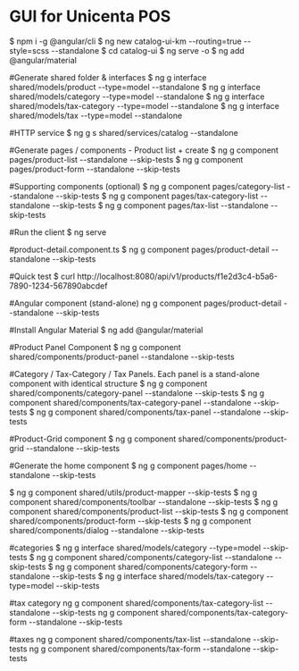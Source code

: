# GUI for Unicenta POS

$ npm i -g @angular/cli
$ ng new catalog-ui-km --routing=true --style=scss --standalone
$ cd catalog-ui
$ ng serve -o
$ ng add @angular/material

#Generate shared folder & interfaces
$ ng g interface shared/models/product --type=model --standalone
$ ng g interface shared/models/category --type=model --standalone
$ ng g interface shared/models/tax-category --type=model --standalone
$ ng g interface shared/models/tax --type=model --standalone

#HTTP service
$ ng g s shared/services/catalog --standalone

#Generate pages / components - Product list + create
$ ng g component pages/product-list --standalone --skip-tests
$ ng g component pages/product-form --standalone --skip-tests

#Supporting components (optional)
$ ng g component pages/category-list --standalone --skip-tests
$ ng g component pages/tax-category-list --standalone --skip-tests
$ ng g component pages/tax-list --standalone --skip-tests

#Run the client
$ ng serve

#product-detail.component.ts
$ ng g component pages/product-detail --standalone --skip-tests

#Quick test
$ curl http://localhost:8080/api/v1/products/f1e2d3c4-b5a6-7890-1234-567890abcdef

#Angular component (stand-alone) 
ng g component pages/product-detail --standalone --skip-tests

#Install Angular Material
$ ng add @angular/material

#Product Panel Component
$ ng g component shared/components/product-panel --standalone --skip-tests

#Category / Tax-Category / Tax Panels. Each panel is a stand-alone component with identical structure
$ ng g component shared/components/category-panel --standalone --skip-tests
$ ng g component shared/components/tax-category-panel --standalone --skip-tests
$ ng g component shared/components/tax-panel --standalone --skip-tests

#Product-Grid component
$ ng g component shared/components/product-grid --standalone --skip-tests

#Generate the home component
$ ng g component pages/home --standalone --skip-tests

$ ng g component shared/utils/product-mapper --skip-tests
$ ng g component shared/components/toolbar --standalone --skip-tests
$ ng g component shared/components/product-list --skip-tests
$ ng g component shared/components/product-form --skip-tests
$ ng g component shared/components/dialog --standalone --skip-tests

#categories
$ ng g interface shared/models/category --type=model --skip-tests
$ ng g component shared/components/category-list --standalone --skip-tests
$ ng g component shared/components/category-form --standalone --skip-tests
$ ng g interface shared/models/tax-category --type=model --skip-tests

#tax category
ng g component shared/components/tax-category-list --standalone --skip-tests
ng g component shared/components/tax-category-form --standalone --skip-tests

#taxes
ng g component shared/components/tax-list --standalone --skip-tests
ng g component shared/components/tax-form --standalone --skip-tests

















